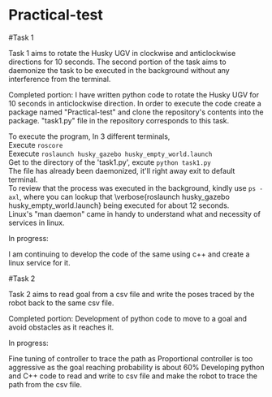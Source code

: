 # Practical-test
#Task 1

Task 1 aims to rotate the Husky UGV in clockwise and anticlockwise directions for 10 seconds. The second portion of the task aims to daemonize the task to be executed in the background without any interference from the terminal.
  
Completed portion: 
I have written python code to rotate the Husky UGV for 10 seconds in anticlockwise direction. In order to execute the code create a package named "Practical-test" and clone the repository's contents into the package. "task1.py" file in the repository corresponds to this task.
  
To execute the program, 
In 3 different terminals,  
    Execute `roscore`  
    Eexecute `roslaunch husky_gazebo husky_empty_world.launch`  
    Get to the directory of the 'task1.py', excute `python task1.py`  
    The file has already been daemonized, it'll right away exit to default terminal.  
To review that the process was executed in the background, kindly use `ps -axl`, where you can lookup that \verbose{roslaunch husky\_gazebo husky\_empty\_world.launch} being executed for about 12 seconds.  
Linux's "man daemon" came in handy to understand what and necessity of services in linux.  

In progress: 

I am continuing to develop the code of the same using c++ and create a linux service for it.  

#Task 2

Task 2 aims to read goal from a csv file and write the poses traced by the robot back to the same csv file.
  
Completed portion:
Development of python code to move to a goal and avoid obstacles as it reaches it.
  
In progress:  

Fine tuning of controller to trace the path as Proportional controller is too aggressive as the goal reaching probability is about 60\%
Developing python and C++ code to read and write to csv file and make the robot to trace the path from the csv file.
